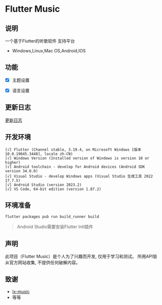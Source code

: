 # Flutter Music

## 说明
一个基于Flutter的听歌软件
支持平台
* Windows,Linux,Mac OS,Android,IOS



## 功能

- [x] 主题设置
- [x] 语言设置




## 更新日志

[更新日志](./CHANGELOG.md)

## 开发环境

```
[√] Flutter (Channel stable, 3.19.4, on Microsoft Windows [版本 10.0.19045.3448], locale zh-CN)
[√] Windows Version (Installed version of Windows is version 10 or higher)
[√] Android toolchain - develop for Android devices (Android SDK version 34.0.0)
[√] Visual Studio - develop Windows apps (Visual Studio 生成工具 2022 17.7.5)
[√] Android Studio (version 2023.2)
[√] VS Code, 64-bit edition (version 1.87.2)
```

## 环境准备

```bash
flutter packages pub run build_runner build
```
> Android Studio需要安装Flutter Intl插件

## 声明

此项目（Flutter Music）是个人为了兴趣而开发, 仅用于学习和测试。 所用API皆从官方网站收集, 不提供任何破解内容。

## 致谢

- [lx-music](https://github.com/lyswhut/lx-music-mobile)
- 等等